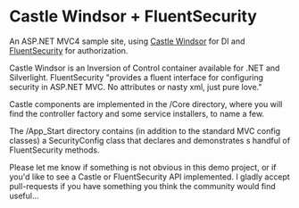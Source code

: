 Castle Windsor + FluentSecurity
==========================================

An ASP.NET MVC4 sample site, using [Castle Windsor](http://www.castleproject.org/) for DI and [FluentSecurity](http://www.fluentsecurity.net/) for authorization. 

Castle Windsor is an Inversion of Control container available for .NET and Silverlight. FluentSecurity "provides a fluent interface for configuring security in ASP.NET MVC. No attributes or nasty xml, just pure love."

Castle components are implemented in the /Core directory, where you will find the controller factory and some service installers, to name a few.

The /App_Start directory contains (in addition to the standard MVC config classes) a SecurityConfig class that declares and demonstrates s handful of FluentSecurity methods.


Please let me know if something is not obvious in this demo project, or if you'd like to see a Castle or FluentSecurity API implemented. I gladly accept pull-requests if you have something you think the community would find useful...
